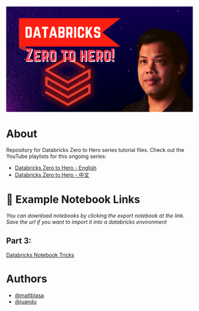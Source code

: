 ![Logo](https://github.com/DataLife360/Databricks-Zero-to-Hero/blob/main/Images/main.png)

# About 

Repository for Databricks Zero to Hero series tutorial files. 
Check out the YouTube playlists for this ongoing series: 
* [Databricks Zero to Hero - English](https://youtube.com/playlist?list=PLefiSNPUtQ5FcvdeAUkn-4-GzpkXEEQAc)
* [Databricks Zero to Hero - 中文](https://youtube.com/playlist?list=PLefiSNPUtQ5HUvethTJF3KKBaNbdLhpef)


# 🔗 Example Notebook Links
*You can download notebooks by clicking the export notebook at the link. Save the url if you want to import it into a databricks environment*

## Part 3:
[Databricks Notebook Tricks](https://datalife360.github.io/azure-databricks/Cell_Magic_Examples.html)


# Authors
- [@mattblasa](https://www.github.com/mattblasa )
- [@juandu](https://github.com/curlycuckoo)

